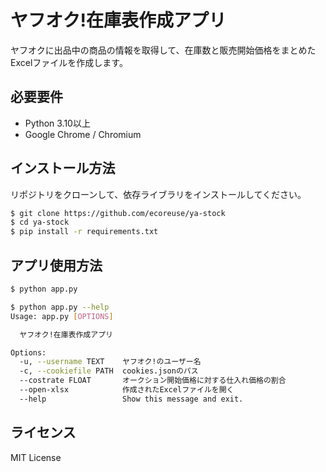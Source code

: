 # ヤフオク!在庫表作成アプリ

ヤフオクに出品中の商品の情報を取得して、在庫数と販売開始価格をまとめたExcelファイルを作成します。


## 必要要件

- Python 3.10以上
- Google Chrome / Chromium

## インストール方法
リポジトリをクローンして、依存ライブラリをインストールしてください。

```sh
$ git clone https://github.com/ecoreuse/ya-stock
$ cd ya-stock
$ pip install -r requirements.txt
```

## アプリ使用方法

```sh
$ python app.py
```

```sh
$ python app.py --help
Usage: app.py [OPTIONS]

  ヤフオク!在庫表作成アプリ

Options:
  -u, --username TEXT    ヤフオク!のユーザー名
  -c, --cookiefile PATH  cookies.jsonのパス
  --costrate FLOAT       オークション開始価格に対する仕入れ価格の割合
  --open-xlsx            作成されたExcelファイルを開く
  --help                 Show this message and exit.
```


## ライセンス
MIT License